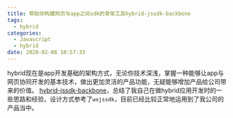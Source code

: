 ```yaml
---
title: 帮助你构建网页与app之间sdk的骨架工具hybrid-jssdk-backbone
tags:
  - hybrid
categories:
  - Javascript
  - hybrid
date: 2020-02-08 10:57:33
---
```



hybrid现在是app开发基础的架构方式，无论你技术深浅，掌握一种能够让app与网页协同开发的基本技术，做出更加灵活的产品功能，无疑能够增加产品给公司带来的价值。
[hybrid-jssdk-backbone](https://github.com/liuyunzhuge/hybrid-jssdk-backbone)，总结了我自己在做hybrid应用开发时的一些思路和经验，设计方式参考了`wxjssdk`，目前已经比较正常地运用到了我公司的产品当中。
